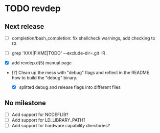 TODO revdep
===========


Next release
------------
  - [ ] completion/bash_completion:
        fix shellcheck warnings, add checking to CI.

  - [ ] grep 'XXX\|FIXME\|TODO' --exclude-dir=.git  -R .
  - [x] add revdep.d(5) manual page
  - [?] Clean up the mess with "debug" flags and reflect in the README how to
        build the "debug" binary.
    - [x] splitted debug and release flags into different files


No milestone
------------
  - [ ] Add support for NODEFLIB?
  - [ ] Add support for LD_LIBRARY_PATH?
  - [ ] Add support for hardware capability directories?
